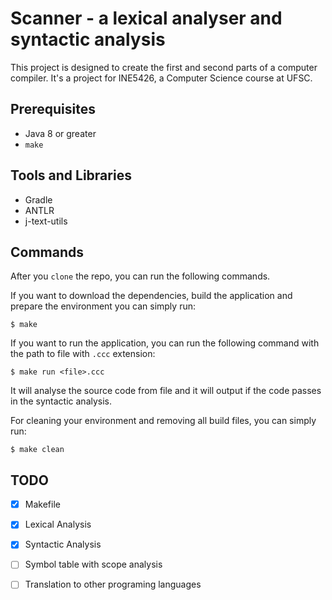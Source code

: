 # Scanner - a lexical analyser and syntactic analysis
This project is designed to create the first and second parts of a computer compiler. It's a project for INE5426, a Computer Science course at UFSC.

## Prerequisites
- Java 8 or greater
- `make`

## Tools and Libraries
- Gradle
- ANTLR
- j-text-utils

## Commands
After you `clone` the repo, you can run the following commands.

If you want to download the dependencies, build the application and prepare the environment you can simply run:
```
$ make
```

If you want to run the application, you can run the following command with the path to file with `.ccc` extension:
```
$ make run <file>.ccc
```
It will analyse the source code from file and it will output if the code passes in the syntactic analysis.

For cleaning your environment and removing all build files, you can simply run:
```
$ make clean
```

## TODO

- [X] Makefile
- [X] Lexical Analysis
- [X] Syntactic Analysis
- [ ] Symbol table with scope analysis
- [ ] Translation to other programing languages

